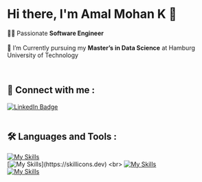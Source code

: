 # Hi there, I'm Amal Mohan K 👋


🧑‍💻 Passionate **Software Engineer**
<br><br>
🔭 I’m Currently pursuing my **Master’s in Data Science** at Hamburg University of Technology

<br>



## :handshake:	 Connect with me :

<div id="badges">
  <a href="https://www.linkedin.com/in/amalmohank/">
  <img src="https://img.shields.io/badge/LinkedIn-blue?style=for-the-badge&logo=linkedin&logoColor=white" alt="LinkedIn Badge"/>
  </a>
</div>

<br>

## :hammer_and_wrench: Languages and Tools :
[![My Skills](https://skillicons.dev/icons?i=ts,py,js,html,css)](https://skillicons.dev)
<br>
[![My Skills](https://skillicons.dev/icons?i=spring,react,nextjs,vue,nodejs,express,mongodb,mysql,nginx,aws,)](https://skillicons.dev)
<br>
[![My Skills](https://skillicons.dev/icons?i=sass,tailwind,styledcomponents,materialui,bootstrap)](https://skillicons.dev)
<br>
[![My Skills](https://skillicons.dev/icons?i=git,figma,webflow)](https://skillicons.dev)

